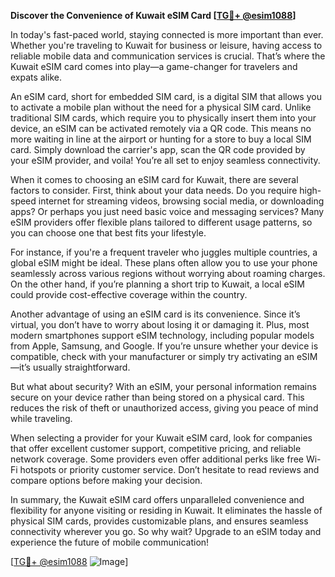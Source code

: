 **Discover the Convenience of Kuwait eSIM Card [[TG💪+ @esim1088](https://t.me/s/esim1088)]**

In today's fast-paced world, staying connected is more important than ever. Whether you're traveling to Kuwait for business or leisure, having access to reliable mobile data and communication services is crucial. That’s where the Kuwait eSIM card comes into play—a game-changer for travelers and expats alike.

An eSIM card, short for embedded SIM card, is a digital SIM that allows you to activate a mobile plan without the need for a physical SIM card. Unlike traditional SIM cards, which require you to physically insert them into your device, an eSIM can be activated remotely via a QR code. This means no more waiting in line at the airport or hunting for a store to buy a local SIM card. Simply download the carrier's app, scan the QR code provided by your eSIM provider, and voila! You’re all set to enjoy seamless connectivity.

When it comes to choosing an eSIM card for Kuwait, there are several factors to consider. First, think about your data needs. Do you require high-speed internet for streaming videos, browsing social media, or downloading apps? Or perhaps you just need basic voice and messaging services? Many eSIM providers offer flexible plans tailored to different usage patterns, so you can choose one that best fits your lifestyle.

For instance, if you're a frequent traveler who juggles multiple countries, a global eSIM might be ideal. These plans often allow you to use your phone seamlessly across various regions without worrying about roaming charges. On the other hand, if you’re planning a short trip to Kuwait, a local eSIM could provide cost-effective coverage within the country.

Another advantage of using an eSIM card is its convenience. Since it’s virtual, you don’t have to worry about losing it or damaging it. Plus, most modern smartphones support eSIM technology, including popular models from Apple, Samsung, and Google. If you’re unsure whether your device is compatible, check with your manufacturer or simply try activating an eSIM—it’s usually straightforward.

But what about security? With an eSIM, your personal information remains secure on your device rather than being stored on a physical card. This reduces the risk of theft or unauthorized access, giving you peace of mind while traveling.

When selecting a provider for your Kuwait eSIM card, look for companies that offer excellent customer support, competitive pricing, and reliable network coverage. Some providers even offer additional perks like free Wi-Fi hotspots or priority customer service. Don’t hesitate to read reviews and compare options before making your decision.

In summary, the Kuwait eSIM card offers unparalleled convenience and flexibility for anyone visiting or residing in Kuwait. It eliminates the hassle of physical SIM cards, provides customizable plans, and ensures seamless connectivity wherever you go. So why wait? Upgrade to an eSIM today and experience the future of mobile communication!

[[TG💪+ @esim1088](https://t.me/s/esim1088) ![Image](https://i.postimg.cc/Y0z9fWf4/image.png)]